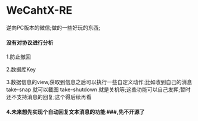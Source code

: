 # WeCahtX-RE
逆向PC版本的微信;做的一些好玩的东西;  

#### 没有对协议进行分析 ###

1.防止撤回

2.数据库Key

3.数据信息的view,获取到信息之后可以执行一些自定义动作;比如收到自己的消息take-snap 就可以截图 take-shutdown 就是关机等;这些功能可以自己发挥;暂时还不支持消息的回复;这个得后续再看

#### 4.未来想先实现个自动回复文本消息的功能 ###,先不开源了

